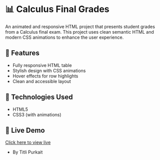 # 📊 Calculus Final Grades

An animated and responsive HTML project that presents student grades from a Calculus final exam. This project uses clean semantic HTML and modern CSS animations to enhance the user experience.

## 🌟 Features

- Fully responsive HTML table
- Stylish design with CSS animations
- Hover effects for row highlights
- Clean and accessible layout

## 🧠 Technologies Used

- HTML5
- CSS3 (with animations)

## 🔗 Live Demo

[Click here to view live](https://your-username.github.io/Calculus-Final-Grades/)

- By Titli Purkait
